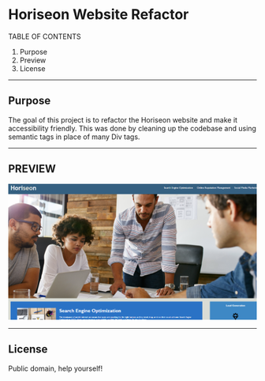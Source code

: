 # Horiseon Website Refactor
TABLE OF CONTENTS
1. Purpose
2. Preview
3. License 

-------
Purpose
-------

The goal of this project is to refactor the Horiseon website and make it accessibility friendly. This was done by cleaning up the codebase and using semantic tags in place of many Div tags.

-------
PREVIEW
-------

![Preview of website](screenshot.png)

-------
License
-------

Public domain, help yourself!